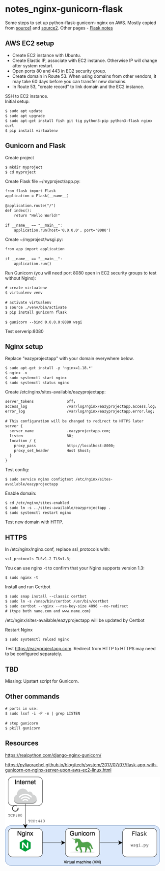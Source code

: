 # notes_nginx-gunicorn-flask
Some steps to set up python-flask-gunicorn-nginx on AWS. Mostly copied from [source1](https://realpython.com/django-nginx-gunicorn/) and [source2](https://pyliaorachel.github.io/blog/tech/system/2017/07/07/flask-app-with-gunicorn-on-nginx-server-upon-aws-ec2-linux.html).
Other pages - [Flask notes]()

## AWS EC2 setup

* Create EC2 instance with Ubuntu.
* Create Elastic IP, associate with EC2 instance. Otherwise IP will change after system restart.
* Open ports 80 and 443 in EC2 security group. 
* Create domain in Route 53. When using domains from other vendors, it may take 60 days before you can transfer new domains.
* In Route 53, "create record" to link domain and the EC2 instance.

SSH to EC2 instance.<br />
Initial setup:
```
$ sudo apt update
$ sudo apt upgrade
$ sudo apt-get install fish git tig python3-pip python3-flask nginx curl
$ pip install virtualenv
```

## Gunicorn and Flask
Create project
```
$ mkdir myproject
$ cd myproject
```
Create Flask file ~/myproject/app.py:
```
from flask import Flask
application = Flask(__name__)

@application.route("/")
def index():
    return "Hello World!"

if __name__ == "__main__":
    application.run(host='0.0.0.0', port='8080')
```
Create ~/myproject/wsgi.py:
```
from app import application

if __name__ == "__main__":
    application.run()
``` 

Run Gunicorn (you will need port 8080 open in EC2 security groups to test without Nginx):
```
# create virtualenv
$ virtualenv venv

# activate virtualenv
$ source ./venv/bin/activate
$ pip install gunicorn flask

$ gunicorn --bind 0.0.0.0:8080 wsgi
```

Test serverip:8080

## Nginx setup
Replace "eazyprojectapp" with your domain everywhere below.

```
$ sudo apt-get install -y 'nginx=1.18.*'
$ nginx -v 
$ sudo systemctl start nginx
$ sudo systemctl status nginx
```
Create /etc/nginx/sites-available/eazyprojectapp:
```
server_tokens               off;
access_log                  /var/log/nginx/eazyprojectapp.access.log;
error_log                   /var/log/nginx/eazyprojectapp.error.log;

# This configuration will be changed to redirect to HTTPS later
server {
  server_name               .eazyprojectapp.com;
  listen                    80;
  location / {
    proxy_pass              http://localhost:8000;
    proxy_set_header        Host $host;
  }
}
```

Test config:
```
$ sudo service nginx configtest /etc/nginx/sites-available/eazyprojectapp
```
Enable domain:
```
$ cd /etc/nginx/sites-enabled
$ sudo ln -s ../sites-available/eazyprojectapp .
$ sudo systemctl restart nginx
```

Test new domain with HTTP.

## HTTPS
In /etc/nginx/nginx.conf, replace ssl_protocols with: 
```
ssl_protocols TLSv1.2 TLSv1.3;
```

You can use nginx -t to confirm that your Nginx supports version 1.3:
```
$ sudo nginx -t
```
Install and run Certbot
```
$ sudo snap install --classic certbot
$ sudo ln -s /snap/bin/certbot /usr/bin/certbot
$ sudo certbot --nginx --rsa-key-size 4096 --no-redirect
# (type both name.com and www.name.com)
```
/etc/nginx/sites-available/eazyprojectapp will be updated by Certbot

Restart Nginx
```
$ sudo systemctl reload nginx
```

Test https://eazyprojectapp.com. Redirect from HTTP to HTTPS may need to be configured separately.

## TBD
Missing: Upstart script for Gunicorn.

## Other commands

```
# ports in use:
$ sudo lsof -i -P -n | grep LISTEN

# stop gunicorn
$ pkill gunicorn
```

## Resources
https://realpython.com/django-nginx-gunicorn/

https://pyliaorachel.github.io/blog/tech/system/2017/07/07/flask-app-with-gunicorn-on-nginx-server-upon-aws-ec2-linux.html

![alt text](/images/nginx-gunicorn-flask.png)
